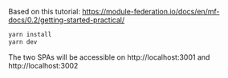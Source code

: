 Based on this tutorial: https://module-federation.io/docs/en/mf-docs/0.2/getting-started-practical/

```sh
yarn install
yarn dev
```

The two SPAs will be accessible on http://localhost:3001 and http://localhost:3002